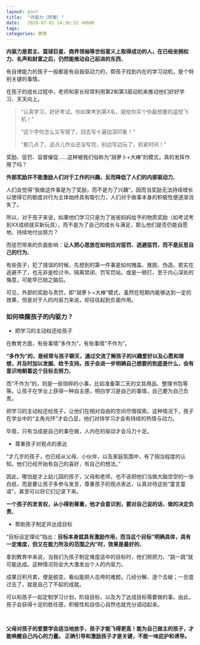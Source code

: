 ```yaml
---
layout: post
title:  "内驱力（转载）"
date:   2020-07-01 14:36:32 +0800
tags:   
categories: 教育
---
```


**内驱力是君主、篮球巨星、商界领袖等世俗意义上取得成功的人，在已经坐拥权力、名声和财富之后，仍然能推动自己前进的东西**。

有自律能力的孩子一般都是有自我驱动力的，帮孩子找到内在的学习动机，是个特别关键的事情。

在孩子的成长过程中，老师和家长经常利用第2和第3层动机来推动他们好好学习、天天向上。

> “认真学习，好好考试，你如果考到第X名，就给你买个你最想要的遥控飞机！”
>
>“这个字你怎么又写错了，回去写十遍加深印象！“
>
>“都几点了，这点儿作业还没写完，别边写边玩了，抓紧时间！”

奖励、惩罚、监督催促……这种被我们俗称为“胡萝卜+大棒”的模式，真的发挥作用了吗？

**外部奖励并不能激励人们对于工作的兴趣，反而降低了人们的内部驱动力**。

人们会觉得“我做这件事是为了奖励，而不是为了兴趣”，因而当奖励无法持续增长以使得它的额度对行为主体始终具有吸引力，人们对于做事本身的积极性便逐渐消失了。

所以，对于孩子来说，如果他们学习只是为了爸爸妈妈给予的物质奖励（如考试考到XX成绩就买新玩具），而不是为了自己的成长与满足，那么他们是否仍能自愿地、持续地付出努力？

而惩罚带来的负面影响：**让人把心思放在如何应对惩罚、逃避惩罚，而不是反思自己的行为**。

有些孩子，犯了错误的时候，先想到的第一件事是如何掩盖、推脱、伪造。若实在逃避不了，也无非是检讨书、隔离禁闭、罚写罚站，或是一顿打，至于内心深处的悔意，可能早已抛之脑后。
 
可见，外部的奖励与责罚，即“胡萝卜+大棒”模式，虽然在短期内能够达到一定的效果，但是对于人的内驱力来说，却往往起到负面作用。

### 如何唤醒孩子的内驱力？

+ 把学习的主动权还给孩子

在教育方面，有些事情“多作为”，有些事情“不作为”。
 
**“多作为”的，是经常与孩子聊天，通过交流了解孩子的兴趣爱好以及心愿和理想，并及时加以发掘、给予支持。孩子会进一步明确自己想要的到底是什么，会有意识地朝着这个目标去努力**。
 
而“不作为”的，则是一些琐碎的小事，比如准备第二天的文具用品、整理书包等等。让孩子在学业上获得一种自主感，明白学习是自己的事情，自己要为自己负责。
 
把学习的主动权还给孩子，让他们在相对自由的空间尽情探索。这种情况下，孩子在学业中的“主角光环”才会凸显，他们对待学习才会有持续的热情与动力。
 
毕竟，只有当成是自己的事在做，人内在的驱动才会马力十足。

+ 尊重孩子对观点的表达

“才几岁的孩子，也已经从父母、小伙伴，以及家庭氛围中，有了相当程度的认知。他们已经开始有自己的喜好，有自己的想法。”
 
因此，哪怕是才上幼儿园的孩子，父母和老师，也不该把他们当做大脑空空的一张白纸，而是要让孩子多参与发言，尊重孩子的观点表达，认真对待这些“童言童语”，甚至可以将它们记录下来。
 
**一个孩子的发言权，从小得到尊重，他才会意识到，要对自己说的话、做的决定负责**。

+ 帮助孩子制定并达成目标

“目标设定理论”指出：**目标本身就具有激励作用，而当这个目标“明确具体，具有一定难度，但又在能力所及的范围之内”时，效果是最好的**。
 
拿到教育中来说，当我们为孩子制定难度适中的目标时，他们努把力、“跳一跳”就可能达成。这种情况将会大大激发出个人的内驱力。
 
成果日积月累，便是蜕变。看似能把人击垮的难题，几经分解、逐个击破；一旦度过去了，就是自己了不起的成就。
 
可以和孩子一起定制学习计划，阶段目标，以及为了达成目标需要做的事。由此，孩子会获得十足的胜任感，积极性和自信心自然也就充分调动起来。

</br>

**父母对孩子的爱要学会适当地放手，孩子才能飞得更高！能为自己做主的孩子，才能唤醒自己内心的力量。 正确引导和激励孩子才是关键，不能一味庇护和诱导。**